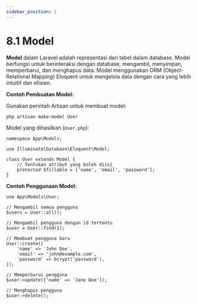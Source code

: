```yaml
---
sidebar_position: 1
---
```


# 8.1 Model 


**Model** dalam Laravel adalah representasi dari tabel dalam database. Model berfungsi untuk berinteraksi dengan database, mengambil, menyimpan, memperbarui, dan menghapus data. Model menggunakan ORM (Object-Relational Mapping) Eloquent untuk mengelola data dengan cara yang lebih intuitif dan efisien.

**Contoh Pembuatan Model:**

Gunakan perintah Artisan untuk membuat model:

```
php artisan make:model User
```

Model yang dihasilkan (`User.php`):

```
namespace App\Models;

use Illuminate\Database\Eloquent\Model;

class User extends Model {
    // Tentukan atribut yang boleh diisi
    protected $fillable = ['name', 'email', 'password'];
}
``` 

**Contoh Penggunaan Model:**

```
use App\Models\User;

// Mengambil semua pengguna
$users = User::all();

// Mengambil pengguna dengan id tertentu
$user = User::find(1);

// Membuat pengguna baru
User::create([
    'name' => 'John Doe',
    'email' => 'john@example.com',
    'password' => bcrypt('password'),
]);

// Memperbarui pengguna
$user->update(['name' => 'Jane Doe']);

// Menghapus pengguna
$user->delete();
```
